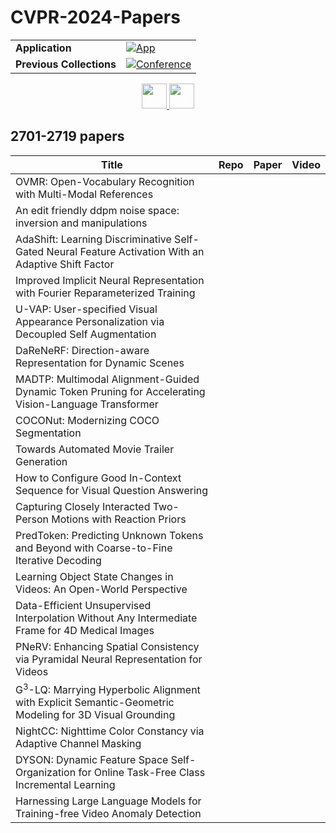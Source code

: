 # CVPR-2024-Papers

<table>
    <tr>
        <td><strong>Application</strong></td>
        <td>
            <a href="https://huggingface.co/spaces/DmitryRyumin/NewEraAI-Papers" style="float:left;">
                <img src="https://img.shields.io/badge/🤗-NewEraAI--Papers-FFD21F.svg" alt="App" />
            </a>
        </td>
    </tr>
    <tr>
        <td><strong>Previous Collections</strong></td>
        <td>
            <a href="https://github.com/DmitryRyumin/CVPR-2023-24-Papers/blob/main/README_2023.md">
                <img src="http://img.shields.io/badge/CVPR-2023-0073AE.svg" alt="Conference">
            </a>
        </td>
    </tr>
</table>

<div align="center">
    <a href="https://github.com/DmitryRyumin/CVPR-2023-24-Papers/blob/main/sections/2024/main/2401_2700.md">
        <img src="https://cdn.jsdelivr.net/gh/DmitryRyumin/NewEraAI-Papers@main/images/left.svg" width="40" alt="" />
    </a>
    <a href="https://github.com/DmitryRyumin/CVPR-2023-24-Papers/blob/main/README.md">
        <img src="https://cdn.jsdelivr.net/gh/DmitryRyumin/NewEraAI-Papers@main/images/home.svg" width="40" alt="" />
    </a>
</div>

## 2701-2719 papers

| **Title** | **Repo** | **Paper** | **Video** |
|-----------|:--------:|:---------:|:---------:|
| OVMR: Open-Vocabulary Recognition with Multi-Modal References |  |  |  |
| An edit friendly ddpm noise space: inversion and manipulations |  |  |  |
| AdaShift: Learning Discriminative Self-Gated Neural Feature Activation With an Adaptive Shift Factor |  |  |  |
| Improved Implicit Neural Representation with Fourier Reparameterized Training |  |  |  |
| U-VAP: User-specified Visual Appearance Personalization via Decoupled Self Augmentation |  |  |  |
| DaReNeRF: Direction-aware Representation for Dynamic Scenes |  |  |  |
| MADTP: Multimodal Alignment-Guided Dynamic Token Pruning for Accelerating Vision-Language Transformer |  |  |  |
| COCONut: Modernizing COCO Segmentation |  |  |  |
| Towards Automated Movie Trailer Generation |  |  |  |
| How to Configure Good In-Context Sequence for Visual Question Answering |  |  |  |
| Capturing Closely Interacted Two-Person Motions with Reaction Priors |  |  |  |
| PredToken: Predicting Unknown Tokens and Beyond with Coarse-to-Fine Iterative Decoding |  |  |  |
| Learning Object State Changes in Videos: An Open-World Perspective |  |  |  |
| Data-Efficient Unsupervised Interpolation Without Any Intermediate Frame for 4D Medical Images |  |  |  |
| PNeRV: Enhancing Spatial Consistency via Pyramidal Neural Representation for Videos |  |  |  |
| G$^3$-LQ: Marrying Hyperbolic Alignment with Explicit Semantic-Geometric Modeling for 3D Visual Grounding |  |  |  |
| NightCC: Nighttime Color Constancy via  Adaptive Channel Masking |  |  |  |
| DYSON: Dynamic Feature Space Self-Organization for Online Task-Free Class Incremental Learning |  |  |  |
| Harnessing Large Language Models for Training-free Video Anomaly Detection |  |  |  |
